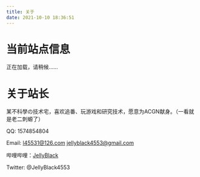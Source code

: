 ```yaml
---
title: 关于
date: 2021-10-10 18:36:51
---
```


# 当前站点信息

正在加载，请稍候……

# 关于站长

某不科學の技术宅，喜欢追番、玩游戏和研究技术，愿意为ACGN献身。（一看就是老二刺螈了）

QQ: 1574854804

Email: l45531@126.com jellyblack4553@gmail.com

哔哩哔哩：[JellyBlack](https://space.bilibili.com/368205203/)

Twitter: @JellyBlack4553


